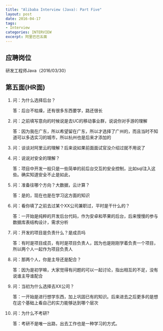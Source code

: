 ```yaml
---
title: "Alibaba Interview (Java): Part Five"
layout: post
date: 2016-04-17
tags:
- Interview
categories: INTERVIEW
excerpt: 阿里巴巴五面
---
```


## 应聘岗位

研发工程师Java（2016/03/30） 

## 第五面(HR面)

1. 问：为什么选择后台？

   答：后台不枯燥，还有很多东西要学，路还很长

2. 问：之前填写意向的时候说是去UC的移动事业群，说说你对手游的理解

   答：因为我在广东，所以希望留在广东，所以才选择了广州的，而且当时不知道可以多选实习的城市，所以杭州也是后来才添加的

3. 问：谈谈对阿里云的理解？后来说如果前面面试官没介绍过就不用说了

4. 问：说说对安全的理解？

   答：项目中开发一般只是一些简单的前后台交互的安全控制，比如sql注入这些。确实知道安全不止是如此，

5. 问：准备往哪个方向？大数据，云计算？

   答：是的，现在也是在学习这方面的知识

6. 问：看你填了之前去过某个XX公司兼职过，平时是干什么的？

   答：一开始是纯粹的开发后台代码，作为安卓和苹果的后台，后来慢慢的参与数据库表结构设计，需求分析

7. 问：开发的项目是负责什么？是成员吗

   答：有时是项目成员，有时是项目负责人，因为也是刚刚学着负责一个项目，所以两个人一起作为项目负责人

8. 问：那两个人，你是主导还是配合？

   答：因为是初学嘛，大家觉得有问题的可以一起讨论，指出相互的不足，没有说谁主导谁配合

9. 问：当初为什么选择去XX公司？

   答：一开始是进行想学东西，加上巩固已有的知识。后来进去之后更多的是想在这个基础上看自己的实力能够达到哪个层次

10. 问：为什么不考研?

    答：考研不是唯一出路，出去工作也是一种学习的方式。





